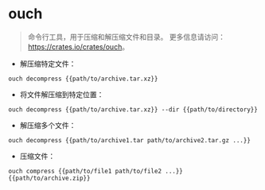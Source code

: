 # ouch

> 命令行工具，用于压缩和解压缩文件和目录。
> 更多信息请访问：<https://crates.io/crates/ouch>。

- 解压缩特定文件：

`ouch decompress {{path/to/archive.tar.xz}}`

- 将文件解压缩到特定位置：

`ouch decompress {{path/to/archive.tar.xz}} --dir {{path/to/directory}}`

- 解压缩多个文件：

`ouch decompress {{path/to/archive1.tar path/to/archive2.tar.gz ...}}`

- 压缩文件：

`ouch compress {{path/to/file1 path/to/file2 ...}} {{path/to/archive.zip}}`